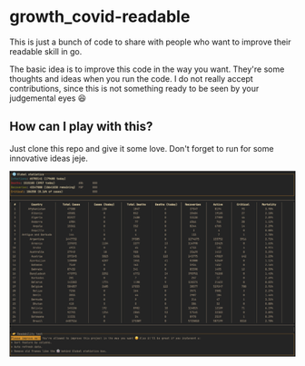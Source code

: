 # growth_covid-readable

This is just a bunch of code to share with people who want to improve their readable skill in go.

The basic idea is to improve this code in the way you want. They're some thoughts and ideas when you run the code.
I do not really accept contributions, since this is not something ready to be seen by your judgemental eyes 😆

## How can I play with this?

Just clone this repo and give it some love. Don't forget to run for some innovative ideas jeje.

![gui](/docs/images/gui-example.png)